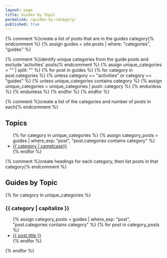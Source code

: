 ```yaml
---
layout: page
title: Guides by Topic
permalink: /guides-by-category/
published: true
---
```


{% comment %}create a list of posts that are in the guides category{% endcomment %}
{% assign guides = site.posts | where: "categories", "guides" %}

{% comment %}identify unique categories from the guide posts and exclude 'activities' posts{% endcomment %}
{% assign unique_categories = "" | split: "" %}
{% for post in guides %}
  {% for category in post.categories %}
    {% unless category == "activities" or category == "guides" %}
      {% unless unique_categories contains category %}
        {% assign unique_categories = unique_categories | push: category %}
      {% endunless %}
    {% endunless %}
  {% endfor %}
{% endfor %}

{% comment %}create a list of the categories and number of posts in each{% endcomment %}
<h2>Topics</h2>
<ul>
{% for category in unique_categories %}
  {% assign category_posts = guides | where_exp: "post", "post.categories contains category" %}
  <li><a href="#{{ category | downcase | url_escape | strip | replace: ' ', '-' }}">{{ category | camelcase}}</a></li>
{% endfor %}
</ul>

{% comment %}create headings for each category, then list posts in that category{% endcomment %}
<h2>Guides by Topic</h2>
{% for category in unique_categories %}
  <h3 id="{{ category | downcase | url_escape | strip | replace: ' ', '-' }}">{{ category | capitalize }}</h3>
  <ul>
    {% assign category_posts = guides | where_exp: "post", "post.categories contains category" %}
    {% for post in category_posts %}
        <li><a href="{{ post.url | relative_url }}">{{ post.title }}</a></li>
    {% endfor %}
  </ul>
{% endfor %}
